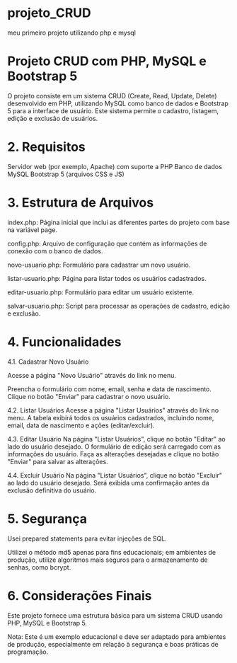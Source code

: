 # projeto_CRUD
meu primeiro projeto utilizando php e mysql 

# Projeto CRUD com PHP, MySQL e Bootstrap 5
   
O projeto consiste em um sistema CRUD (Create, Read, Update, Delete) desenvolvido em PHP, utilizando MySQL como banco de dados e Bootstrap 5 para a interface de usuário. Este sistema permite o cadastro, listagem, edição e exclusão de usuários.

# 2. Requisitos
 Servidor web (por exemplo, Apache) com suporte a PHP
 Banco de dados MySQL
 Bootstrap 5 (arquivos CSS e JS)

# 3. Estrutura de Arquivos
index.php: Página inicial que inclui as diferentes partes do projeto com base na variável page.

config.php: Arquivo de configuração que contém as informações de conexão com o banco de dados.

novo-usuario.php: Formulário para cadastrar um novo usuário.

listar-usuario.php: Página para listar todos os usuários cadastrados.

editar-usuario.php: Formulário para editar um usuário existente.

salvar-usuario.php: Script para processar as operações de cadastro, edição e exclusão.

# 4. Funcionalidades
4.1. Cadastrar Novo Usuário

Acesse a página "Novo Usuário" através do link no menu.

Preencha o formulário com nome, email, senha e data de nascimento.
Clique no botão "Enviar" para cadastrar o novo usuário.

4.2. Listar Usuários
Acesse a página "Listar Usuários" através do link no menu.
A tabela exibirá todos os usuários cadastrados, incluindo nome, email, data de nascimento e ações (editar/excluir).

4.3. Editar Usuário
Na página "Listar Usuários", clique no botão "Editar" ao lado do usuário desejado.
O formulário de edição será carregado com as informações do usuário.
Faça as alterações desejadas e clique no botão "Enviar" para salvar as alterações.

4.4. Excluir Usuário
Na página "Listar Usuários", clique no botão "Excluir" ao lado do usuário desejado.
Será exibida uma confirmação antes da exclusão definitiva do usuário.

# 5. Segurança
Usei prepared statements para evitar injeções de SQL.

Utilizei o método md5 apenas para fins educacionais; em ambientes de produção, utilize algoritmos mais seguros para o armazenamento de senhas, como bcrypt.

# 6. Considerações Finais
Este projeto fornece uma estrutura básica para um sistema CRUD usando PHP, MySQL e Bootstrap 5.

Nota: Este é um exemplo educacional e deve ser adaptado para ambientes de produção, especialmente em relação à segurança e boas práticas de programação.
